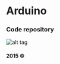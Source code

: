 # Arduino
### Code repository
![alt tag](https://www.arduino.cc/en/uploads/Trademark/ArduinoCommunityLogo.png)

#### 2015 ©
